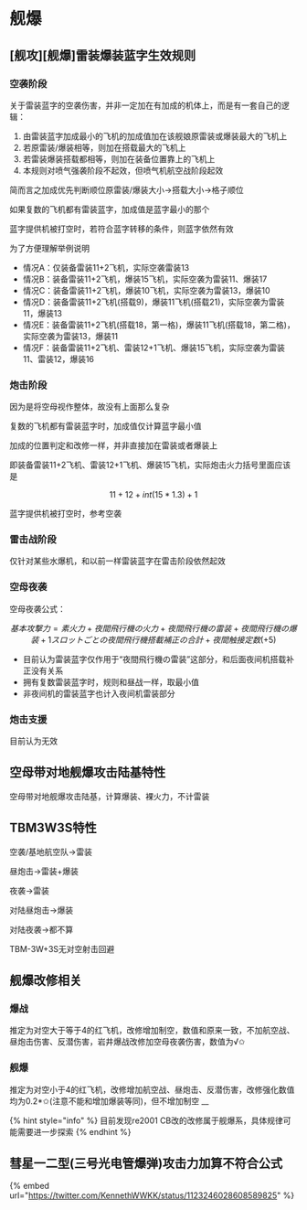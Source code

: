 # 舰爆

## \[舰攻\]\[舰爆\]雷装爆装蓝字生效规则

### 空袭阶段 

关于雷装蓝字的空袭伤害，并非一定加在有加成的机体上，而是有一套自己的逻辑： 

1. 由雷装蓝字加成最小的飞机的加成值加在该舰娘原雷装或爆装最大的飞机上 
2. 若原雷装/爆装相等，则加在搭载最大的飞机上 
3. 若雷装爆装搭载都相等，则加在装备位置靠上的飞机上 
4. 本规则对喷气强袭阶段不起效，但喷气机航空战阶段起效 

简而言之加成优先判断顺位原雷装/爆装大小→搭载大小→格子顺位 

如果复数的飞机都有雷装蓝字，加成值是蓝字最小的那个 

蓝字提供机被打空时，若符合蓝字转移的条件，则蓝字依然有效

为了方便理解举例说明 

* 情况A：仅装备雷装11+2飞机，实际空袭雷装13 
* 情况B：装备雷装11+2飞机，爆装15飞机，实际空袭为雷装11、爆装17 
* 情况C：装备雷装11+2飞机，爆装10飞机，实际空袭为雷装13，爆装10
* 情况D：装备雷装11+2飞机\(搭载9\)，爆装11飞机\(搭载21\)，实际空袭为雷装11，爆装13
* 情况E：装备雷装11+2飞机\(搭载18，第一格\)，爆装11飞机\(搭载18，第二格\)，实际空袭为雷装13，爆装11
* 情况F：装备雷装11+2飞机、雷装12+1飞机、爆装15飞机，实际空袭为雷装11、雷装12，爆装16



### 炮击阶段 

因为是将空母视作整体，故没有上面那么复杂 

复数的飞机都有雷装蓝字时，加成值仅计算蓝字最小值 

加成的位置判定和改修一样，并非直接加在雷装或者爆装上 

即装备雷装11+2飞机、雷装12+1飞机、爆装15飞机，实际炮击火力括号里面应该是

$$
11+12+int(15*1.3)+1
$$

蓝字提供机被打空时，参考空袭

### 雷击战阶段 

仅针对某些水爆机，和以前一样雷装蓝字在雷击阶段依然起效

### 空母夜袭 

空母夜袭公式： 

$$
基本攻撃力 = 素火力 + 夜間飛行機の火力 + 夜間飛行機の雷装 + 夜間飛行機の爆装 + 1スロットごとの夜間飛行機搭載補正の合計 + 夜間触接定数(+5)
$$

* 目前认为雷装蓝字仅作用于“夜間飛行機の雷装”这部分，和后面夜间机搭载补正没有关系 
* 拥有复数雷装蓝字时，规则和昼战一样，取最小值 
* 非夜间机的雷装蓝字也计入夜间机雷装部分

### 炮击支援 

目前认为无效

## 空母带对地舰爆攻击陆基特性

空母带对地舰爆攻击陆基，计算爆装、裸火力，不计雷装

## TBM3W3S特性

空袭/基地航空队→雷装

昼炮击→雷装+爆装

夜袭→雷装 

对陆昼炮击→爆装

对陆夜袭→都不算

TBM-3W+3S无对空射击回避

## 舰爆改修相关

### 爆战

推定为对空大于等于4的红飞机，改修增加制空，数值和原来一致，不加航空战、昼炮击伤害、反潜伤害，岩井爆战改修加空母夜袭伤害，数值为√✩ 

### 舰爆

推定为对空小于4的红飞机，改修增加航空战、昼炮击、反潜伤害，改修强化数值均为0.2\*✩\(注意不能和增加爆装等同\)，但不增加制空 __

{% hint style="info" %}
目前发现re2001 CB改的改修属于舰爆系，具体规律可能需要进一步探索
{% endhint %}

## 彗星一二型\(三号光电管爆弹\)攻击力加算不符合公式

{% embed url="https://twitter.com/KennethWWKK/status/1123246028608589825" %}




